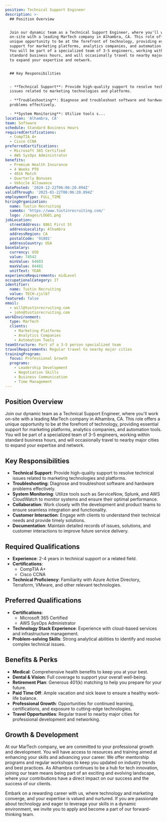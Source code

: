 ```yaml
---
position: Technical Support Engineer
description: >-
  ## Position Overview


  Join our dynamic team as a Technical Support Engineer, where you'll work
  on-site with a leading MarTech company in Alhambra, CA. This role offers a
  unique opportunity to be at the forefront of technology, providing essential
  support for marketing platforms, analytics companies, and automation tools.
  You will be part of a specialized team of 3-5 engineers, working within
  standard business hours, and will occasionally travel to nearby major cities
  to expand your expertise and network.


  ## Key Responsibilities


  - **Technical Support**: Provide high-quality support to resolve technical
  issues related to marketing technologies and platforms.

  - **Troubleshooting**: Diagnose and troubleshoot software and hardware
  problems effectively.

  - **System Monitoring**: Utilize tools s...
location: 'Alhambra, CA'
team: Software
schedule: Standard Business Hours
requiredCertifications:
  - CompTIA A+
  - Cisco CCNA
preferredCertifications:
  - Microsoft 365 Certified
  - AWS SysOps Administrator
benefits:
  - Premium Health Insurance
  - 4 Weeks PTO
  - 401k Match
  - Quarterly Bonuses
  - Vehicle Allowance
datePosted: '2024-12-22T06:06:20.094Z'
validThrough: '2025-01-22T06:06:20.094Z'
employmentType: FULL_TIME
hiringOrganization:
  name: Tustin Recruiting
  sameAs: 'https://www.tustinrecruiting.com/'
  logo: /images/LOGO1.png
jobLocation:
  streetAddress: 8861 First St
  addressLocality: Alhambra
  addressRegion: CA
  postalCode: '91801'
  addressCountry: USA
baseSalary:
  currency: USD
  value: 74542
  minValue: 64603
  maxValue: 84481
  unitText: YEAR
experienceRequirements: midLevel
occupationalCategory: IT
identifier:
  name: Tustin Recruiting
  value: TECH-zjslb7
featured: false
email:
  - will@tustinrecruiting.com
  - john@tustinrecruiting.com
workEnvironment:
  type: MarTech
  clients:
    - Marketing Platforms
    - Analytics Companies
    - Automation Tools
teamStructure: Part of a 3-5 person specialized team
travelRequirements: Regular travel to nearby major cities
trainingProgram:
  focus: Professional Growth
  programs:
    - Leadership Development
    - Negotiation Skills
    - Business Communication
    - Time Management
---
```




## Position Overview

Join our dynamic team as a Technical Support Engineer, where you'll work on-site with a leading MarTech company in Alhambra, CA. This role offers a unique opportunity to be at the forefront of technology, providing essential support for marketing platforms, analytics companies, and automation tools. You will be part of a specialized team of 3-5 engineers, working within standard business hours, and will occasionally travel to nearby major cities to expand your expertise and network.

## Key Responsibilities

- **Technical Support**: Provide high-quality support to resolve technical issues related to marketing technologies and platforms.
- **Troubleshooting**: Diagnose and troubleshoot software and hardware problems effectively.
- **System Monitoring**: Utilize tools such as ServiceNow, Splunk, and AWS CloudWatch to monitor systems and ensure their optimal performance.
- **Collaboration**: Work closely with the development and product teams to ensure seamless integration and functionality.
- **Customer Interaction**: Engage with clients to understand their technical needs and provide timely solutions.
- **Documentation**: Maintain detailed records of issues, solutions, and customer interactions to improve future service delivery.

## Required Qualifications

- **Experience**: 2-4 years in technical support or a related field.
- **Certifications**: 
  - CompTIA A+
  - Cisco CCNA
- **Technical Proficiency**: Familiarity with Azure Active Directory, Terraform, VMware, and other relevant technologies.

## Preferred Qualifications

- **Certifications**:
  - Microsoft 365 Certified
  - AWS SysOps Administrator
- **Technology Stack Experience**: Experience with cloud-based services and infrastructure management.
- **Problem-solving Skills**: Strong analytical abilities to identify and resolve complex technical issues.

## Benefits & Perks

- **Medical**: Comprehensive health benefits to keep you at your best.
- **Dental & Vision**: Full coverage to support your overall well-being.
- **Retirement Plan**: Generous 401(k) matching to help you prepare for your future.
- **Paid Time Off**: Ample vacation and sick leave to ensure a healthy work-life balance.
- **Professional Growth**: Opportunities for continued learning, certifications, and exposure to cutting-edge technologies.
- **Travel Opportunities**: Regular travel to nearby major cities for professional development and networking.

## Growth & Development

At our MarTech company, we are committed to your professional growth and development. You will have access to resources and training aimed at enhancing your skills and advancing your career. We offer mentorship programs and regular workshops to keep you updated on industry trends and best practices. As Alhambra continues to be a hub for tech innovation, joining our team means being part of an exciting and evolving landscape, where your contributions have a direct impact on our success and the success of our clients.

Embark on a rewarding career with us, where technology and marketing converge, and your expertise is valued and nurtured. If you are passionate about technology and eager to leverage your skills in a dynamic environment, we invite you to apply and become a part of our forward-thinking team.
